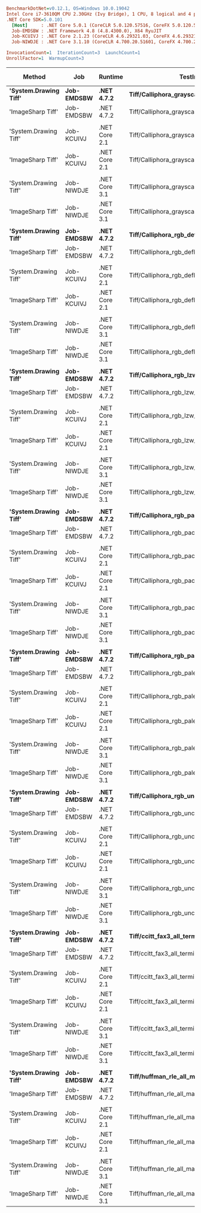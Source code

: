 ``` ini

BenchmarkDotNet=v0.12.1, OS=Windows 10.0.19042
Intel Core i7-3610QM CPU 2.30GHz (Ivy Bridge), 1 CPU, 8 logical and 4 physical cores
.NET Core SDK=5.0.101
  [Host]     : .NET Core 5.0.1 (CoreCLR 5.0.120.57516, CoreFX 5.0.120.57516), X64 RyuJIT
  Job-EMDSBW : .NET Framework 4.8 (4.8.4300.0), X64 RyuJIT
  Job-KCUIVJ : .NET Core 2.1.23 (CoreCLR 4.6.29321.03, CoreFX 4.6.29321.01), X64 RyuJIT
  Job-NIWDJE : .NET Core 3.1.10 (CoreCLR 4.700.20.51601, CoreFX 4.700.20.51901), X64 RyuJIT

InvocationCount=1  IterationCount=3  LaunchCount=1  
UnrollFactor=1  WarmupCount=3  

```
|                Method |        Job |       Runtime |                                      TestImage |        Mean |         Error |       StdDev | Ratio | RatioSD | Gen 0 | Gen 1 | Gen 2 | Allocated |
|---------------------- |----------- |-------------- |----------------------------------------------- |------------:|--------------:|-------------:|------:|--------:|------:|------:|------:|----------:|
| **&#39;System.Drawing Tiff&#39;** | **Job-EMDSBW** |    **.NET 4.7.2** |    **Tiff/Calliphora_grayscale_uncompressed.tiff** |  **1,107.9 μs** |     **260.10 μs** |     **14.26 μs** |  **1.00** |    **0.00** |     **-** |     **-** |     **-** |  **974848 B** |
|     &#39;ImageSharp Tiff&#39; | Job-EMDSBW |    .NET 4.7.2 |    Tiff/Calliphora_grayscale_uncompressed.tiff | 29,794.8 μs |   3,103.68 μs |    170.12 μs | 26.90 |    0.49 |     - |     - |     - |   32768 B |
|                       |            |               |                                                |             |               |              |       |         |       |       |       |           |
| &#39;System.Drawing Tiff&#39; | Job-KCUIVJ | .NET Core 2.1 |    Tiff/Calliphora_grayscale_uncompressed.tiff |  1,020.4 μs |     641.11 μs |     35.14 μs |  1.00 |    0.00 |     - |     - |     - |  968832 B |
|     &#39;ImageSharp Tiff&#39; | Job-KCUIVJ | .NET Core 2.1 |    Tiff/Calliphora_grayscale_uncompressed.tiff | 12,593.4 μs |   4,807.87 μs |    263.54 μs | 12.36 |    0.67 |     - |     - |     - |   29976 B |
|                       |            |               |                                                |             |               |              |       |         |       |       |       |           |
| &#39;System.Drawing Tiff&#39; | Job-NIWDJE | .NET Core 3.1 |    Tiff/Calliphora_grayscale_uncompressed.tiff |    987.2 μs |   2,211.93 μs |    121.24 μs |  1.00 |    0.00 |     - |     - |     - |     176 B |
|     &#39;ImageSharp Tiff&#39; | Job-NIWDJE | .NET Core 3.1 |    Tiff/Calliphora_grayscale_uncompressed.tiff | 44,255.5 μs |  13,031.10 μs |    714.28 μs | 45.23 |    4.88 |     - |     - |     - |   29896 B |
|                       |            |               |                                                |             |               |              |       |         |       |       |       |           |
| **&#39;System.Drawing Tiff&#39;** | **Job-EMDSBW** |    **.NET 4.7.2** |     **Tiff/Calliphora_rgb_deflate_predictor.tiff** | **16,118.9 μs** |   **2,095.51 μs** |    **114.86 μs** |  **1.00** |    **0.00** |     **-** |     **-** |     **-** | **1483440 B** |
|     &#39;ImageSharp Tiff&#39; | Job-EMDSBW |    .NET 4.7.2 |     Tiff/Calliphora_rgb_deflate_predictor.tiff | 25,967.5 μs |   4,545.04 μs |    249.13 μs |  1.61 |    0.01 |     - |     - |     - |  848240 B |
|                       |            |               |                                                |             |               |              |       |         |       |       |       |           |
| &#39;System.Drawing Tiff&#39; | Job-KCUIVJ | .NET Core 2.1 |     Tiff/Calliphora_rgb_deflate_predictor.tiff | 16,465.6 μs |   7,761.65 μs |    425.44 μs |  1.00 |    0.00 |     - |     - |     - | 1480344 B |
|     &#39;ImageSharp Tiff&#39; | Job-KCUIVJ | .NET Core 2.1 |     Tiff/Calliphora_rgb_deflate_predictor.tiff | 18,536.9 μs |   3,415.62 μs |    187.22 μs |  1.13 |    0.02 |     - |     - |     - |   68176 B |
|                       |            |               |                                                |             |               |              |       |         |       |       |       |           |
| &#39;System.Drawing Tiff&#39; | Job-NIWDJE | .NET Core 3.1 |     Tiff/Calliphora_rgb_deflate_predictor.tiff | 16,216.2 μs |   3,288.12 μs |    180.23 μs |  1.00 |    0.00 |     - |     - |     - |     176 B |
|     &#39;ImageSharp Tiff&#39; | Job-NIWDJE | .NET Core 3.1 |     Tiff/Calliphora_rgb_deflate_predictor.tiff | 20,740.6 μs |  54,608.55 μs |  2,993.28 μs |  1.28 |    0.17 |     - |     - |     - |   65120 B |
|                       |            |               |                                                |             |               |              |       |         |       |       |       |           |
| **&#39;System.Drawing Tiff&#39;** | **Job-EMDSBW** |    **.NET 4.7.2** |         **Tiff/Calliphora_rgb_lzw_predictor.tiff** | **83,012.1 μs** |  **14,786.35 μs** |    **810.49 μs** |  **1.00** |    **0.00** |     **-** |     **-** |     **-** | **2545736 B** |
|     &#39;ImageSharp Tiff&#39; | Job-EMDSBW |    .NET 4.7.2 |         Tiff/Calliphora_rgb_lzw_predictor.tiff | 64,895.5 μs |  11,397.89 μs |    624.76 μs |  0.78 |    0.01 |     - |     - |     - |   24576 B |
|                       |            |               |                                                |             |               |              |       |         |       |       |       |           |
| &#39;System.Drawing Tiff&#39; | Job-KCUIVJ | .NET Core 2.1 |         Tiff/Calliphora_rgb_lzw_predictor.tiff | 82,854.1 μs |  45,495.28 μs |  2,493.75 μs |  1.00 |    0.00 |     - |     - |     - | 2541376 B |
|     &#39;ImageSharp Tiff&#39; | Job-KCUIVJ | .NET Core 2.1 |         Tiff/Calliphora_rgb_lzw_predictor.tiff | 44,307.1 μs |  15,595.85 μs |    854.86 μs |  0.53 |    0.01 |     - |     - |     - |   23832 B |
|                       |            |               |                                                |             |               |              |       |         |       |       |       |           |
| &#39;System.Drawing Tiff&#39; | Job-NIWDJE | .NET Core 3.1 |         Tiff/Calliphora_rgb_lzw_predictor.tiff | 83,297.5 μs |  15,796.71 μs |    865.87 μs |  1.00 |    0.00 |     - |     - |     - |     176 B |
|     &#39;ImageSharp Tiff&#39; | Job-NIWDJE | .NET Core 3.1 |         Tiff/Calliphora_rgb_lzw_predictor.tiff | 59,464.0 μs |  13,870.15 μs |    760.27 μs |  0.71 |    0.01 |     - |     - |     - |   23760 B |
|                       |            |               |                                                |             |               |              |       |         |       |       |       |           |
| **&#39;System.Drawing Tiff&#39;** | **Job-EMDSBW** |    **.NET 4.7.2** |              **Tiff/Calliphora_rgb_packbits.tiff** |  **3,707.2 μs** |   **6,293.27 μs** |    **344.96 μs** |  **1.00** |    **0.00** |     **-** |     **-** |     **-** | **2916008 B** |
|     &#39;ImageSharp Tiff&#39; | Job-EMDSBW |    .NET 4.7.2 |              Tiff/Calliphora_rgb_packbits.tiff |  7,526.9 μs |   5,965.86 μs |    327.01 μs |  2.04 |    0.24 |     - |     - |     - |   81920 B |
|                       |            |               |                                                |             |               |              |       |         |       |       |       |           |
| &#39;System.Drawing Tiff&#39; | Job-KCUIVJ | .NET Core 2.1 |              Tiff/Calliphora_rgb_packbits.tiff |  4,037.7 μs |   9,243.97 μs |    506.69 μs |  1.00 |    0.00 |     - |     - |     - | 2903544 B |
|     &#39;ImageSharp Tiff&#39; | Job-KCUIVJ | .NET Core 2.1 |              Tiff/Calliphora_rgb_packbits.tiff |  4,395.7 μs |   1,394.13 μs |     76.42 μs |  1.10 |    0.15 |     - |     - |     - |   80256 B |
|                       |            |               |                                                |             |               |              |       |         |       |       |       |           |
| &#39;System.Drawing Tiff&#39; | Job-NIWDJE | .NET Core 3.1 |              Tiff/Calliphora_rgb_packbits.tiff |  3,456.3 μs |   4,443.73 μs |    243.58 μs |  1.00 |    0.00 |     - |     - |     - |     176 B |
|     &#39;ImageSharp Tiff&#39; | Job-NIWDJE | .NET Core 3.1 |              Tiff/Calliphora_rgb_packbits.tiff |  4,542.9 μs |   3,820.61 μs |    209.42 μs |  1.32 |    0.13 |     - |     - |     - |   80184 B |
|                       |            |               |                                                |             |               |              |       |         |       |       |       |           |
| **&#39;System.Drawing Tiff&#39;** | **Job-EMDSBW** |    **.NET 4.7.2** | **Tiff/Calliphora_rgb_palette_lzw_predictor.tiff** | **60,298.5 μs** |  **24,263.76 μs** |  **1,329.98 μs** |  **1.00** |    **0.00** |     **-** |     **-** |     **-** |  **827416 B** |
|     &#39;ImageSharp Tiff&#39; | Job-EMDSBW |    .NET 4.7.2 | Tiff/Calliphora_rgb_palette_lzw_predictor.tiff | 76,021.3 μs |   4,206.79 μs |    230.59 μs |  1.26 |    0.02 |     - |     - |     - |   49152 B |
|                       |            |               |                                                |             |               |              |       |         |       |       |       |           |
| &#39;System.Drawing Tiff&#39; | Job-KCUIVJ | .NET Core 2.1 | Tiff/Calliphora_rgb_palette_lzw_predictor.tiff | 59,122.1 μs |   9,681.07 μs |    530.65 μs |  1.00 |    0.00 |     - |     - |     - |  825648 B |
|     &#39;ImageSharp Tiff&#39; | Job-KCUIVJ | .NET Core 2.1 | Tiff/Calliphora_rgb_palette_lzw_predictor.tiff | 45,789.3 μs |   7,453.72 μs |    408.56 μs |  0.77 |    0.00 |     - |     - |     - |   45936 B |
|                       |            |               |                                                |             |               |              |       |         |       |       |       |           |
| &#39;System.Drawing Tiff&#39; | Job-NIWDJE | .NET Core 3.1 | Tiff/Calliphora_rgb_palette_lzw_predictor.tiff | 61,361.5 μs |  25,759.90 μs |  1,411.99 μs |  1.00 |    0.00 |     - |     - |     - |     176 B |
|     &#39;ImageSharp Tiff&#39; | Job-NIWDJE | .NET Core 3.1 | Tiff/Calliphora_rgb_palette_lzw_predictor.tiff | 68,134.6 μs | 303,212.80 μs | 16,620.12 μs |  1.11 |    0.25 |     - |     - |     - |   45864 B |
|                       |            |               |                                                |             |               |              |       |         |       |       |       |           |
| **&#39;System.Drawing Tiff&#39;** | **Job-EMDSBW** |    **.NET 4.7.2** |          **Tiff/Calliphora_rgb_uncompressed.tiff** |  **3,431.7 μs** |   **7,649.10 μs** |    **419.27 μs** |  **1.00** |    **0.00** |     **-** |     **-** |     **-** | **2915944 B** |
|     &#39;ImageSharp Tiff&#39; | Job-EMDSBW |    .NET 4.7.2 |          Tiff/Calliphora_rgb_uncompressed.tiff |  6,382.4 μs |   2,573.27 μs |    141.05 μs |  1.87 |    0.18 |     - |     - |     - |   57344 B |
|                       |            |               |                                                |             |               |              |       |         |       |       |       |           |
| &#39;System.Drawing Tiff&#39; | Job-KCUIVJ | .NET Core 2.1 |          Tiff/Calliphora_rgb_uncompressed.tiff |  3,636.1 μs |   8,607.66 μs |    471.81 μs |  1.00 |    0.00 |     - |     - |     - | 2905840 B |
|     &#39;ImageSharp Tiff&#39; | Job-KCUIVJ | .NET Core 2.1 |          Tiff/Calliphora_rgb_uncompressed.tiff |  4,018.7 μs |   1,662.68 μs |     91.14 μs |  1.12 |    0.16 |     - |     - |     - |   51472 B |
|                       |            |               |                                                |             |               |              |       |         |       |       |       |           |
| &#39;System.Drawing Tiff&#39; | Job-NIWDJE | .NET Core 3.1 |          Tiff/Calliphora_rgb_uncompressed.tiff |  2,970.8 μs |   5,028.62 μs |    275.64 μs |  1.00 |    0.00 |     - |     - |     - |     176 B |
|     &#39;ImageSharp Tiff&#39; | Job-NIWDJE | .NET Core 3.1 |          Tiff/Calliphora_rgb_uncompressed.tiff |  4,009.6 μs |   3,007.19 μs |    164.83 μs |  1.36 |    0.17 |     - |     - |     - |   51400 B |
|                       |            |               |                                                |             |               |              |       |         |       |       |       |           |
| **&#39;System.Drawing Tiff&#39;** | **Job-EMDSBW** |    **.NET 4.7.2** |     **Tiff/ccitt_fax3_all_terminating_codes.tiff** |    **178.4 μs** |     **375.89 μs** |     **20.60 μs** |  **1.00** |    **0.00** |     **-** |     **-** |     **-** |    **8192 B** |
|     &#39;ImageSharp Tiff&#39; | Job-EMDSBW |    .NET 4.7.2 |     Tiff/ccitt_fax3_all_terminating_codes.tiff |    634.5 μs |     251.14 μs |     13.77 μs |  3.58 |    0.37 |     - |     - |     - |   24576 B |
|                       |            |               |                                                |             |               |              |       |         |       |       |       |           |
| &#39;System.Drawing Tiff&#39; | Job-KCUIVJ | .NET Core 2.1 |     Tiff/ccitt_fax3_all_terminating_codes.tiff |    171.7 μs |     606.95 μs |     33.27 μs |  1.00 |    0.00 |     - |     - |     - |    2032 B |
|     &#39;ImageSharp Tiff&#39; | Job-KCUIVJ | .NET Core 2.1 |     Tiff/ccitt_fax3_all_terminating_codes.tiff |    421.0 μs |      31.60 μs |      1.73 μs |  2.51 |    0.49 |     - |     - |     - |   17848 B |
|                       |            |               |                                                |             |               |              |       |         |       |       |       |           |
| &#39;System.Drawing Tiff&#39; | Job-NIWDJE | .NET Core 3.1 |     Tiff/ccitt_fax3_all_terminating_codes.tiff |    137.2 μs |      78.18 μs |      4.29 μs |  1.00 |    0.00 |     - |     - |     - |     176 B |
|     &#39;ImageSharp Tiff&#39; | Job-NIWDJE | .NET Core 3.1 |     Tiff/ccitt_fax3_all_terminating_codes.tiff |    888.5 μs |     495.11 μs |     27.14 μs |  6.47 |    0.05 |     - |     - |     - |   17768 B |
|                       |            |               |                                                |             |               |              |       |         |       |       |       |           |
| **&#39;System.Drawing Tiff&#39;** | **Job-EMDSBW** |    **.NET 4.7.2** |         **Tiff/huffman_rle_all_makeup_codes.tiff** |    **189.8 μs** |     **818.95 μs** |     **44.89 μs** |  **1.00** |    **0.00** |     **-** |     **-** |     **-** |    **8192 B** |
|     &#39;ImageSharp Tiff&#39; | Job-EMDSBW |    .NET 4.7.2 |         Tiff/huffman_rle_all_makeup_codes.tiff |  9,137.1 μs |   1,178.82 μs |     64.62 μs | 49.85 |   10.86 |     - |     - |     - |   24576 B |
|                       |            |               |                                                |             |               |              |       |         |       |       |       |           |
| &#39;System.Drawing Tiff&#39; | Job-KCUIVJ | .NET Core 2.1 |         Tiff/huffman_rle_all_makeup_codes.tiff |    298.5 μs |   1,361.33 μs |     74.62 μs |  1.00 |    0.00 |     - |     - |     - |    2088 B |
|     &#39;ImageSharp Tiff&#39; | Job-KCUIVJ | .NET Core 2.1 |         Tiff/huffman_rle_all_makeup_codes.tiff |  5,717.5 μs |   2,533.21 μs |    138.85 μs | 19.89 |    4.51 |     - |     - |     - |   18328 B |
|                       |            |               |                                                |             |               |              |       |         |       |       |       |           |
| &#39;System.Drawing Tiff&#39; | Job-NIWDJE | .NET Core 3.1 |         Tiff/huffman_rle_all_makeup_codes.tiff |    159.5 μs |     140.52 μs |      7.70 μs |  1.00 |    0.00 |     - |     - |     - |     176 B |
|     &#39;ImageSharp Tiff&#39; | Job-NIWDJE | .NET Core 3.1 |         Tiff/huffman_rle_all_makeup_codes.tiff | 15,047.7 μs |   2,686.03 μs |    147.23 μs | 94.47 |    4.56 |     - |     - |     - |   18248 B |
